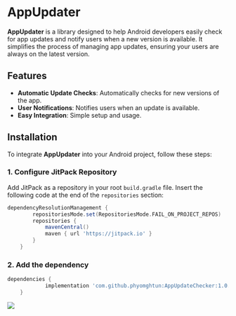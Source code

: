 # AppUpdater

**AppUpdater** is a library designed to help Android developers easily check for app updates and notify users when a new version is available. It simplifies the process of managing app updates, ensuring your users are always on the latest version.

## Features

- **Automatic Update Checks**: Automatically checks for new versions of the app.
- **User Notifications**: Notifies users when an update is available.
- **Easy Integration**: Simple setup and usage.

## Installation

To integrate **AppUpdater** into your Android project, follow these steps:

### 1. Configure JitPack Repository

Add JitPack as a repository in your root `build.gradle` file. Insert the following code at the end of the `repositories` section:

```groovy
dependencyResolutionManagement {
		repositoriesMode.set(RepositoriesMode.FAIL_ON_PROJECT_REPOS)
		repositories {
			mavenCentral()
			maven { url 'https://jitpack.io' }
		}
	}
```

### 2. Add the dependency

```groovy
dependencies {
	        implementation 'com.github.phyomghtun:AppUpdateChecker:1.0.0'
	}
```
[![](https://jitpack.io/v/phyomghtun/AppUpdateChecker.svg)](https://jitpack.io/#phyomghtun/AppUpdateChecker)
